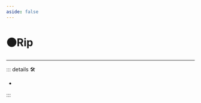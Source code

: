 ```yaml
---
aside: false
---
```

# 🟠<motor>Rip</motor>

---

<!-- =================================================== -->
<!-- =================================================== -->
<!-- =================================================== -->
<!-- =================================================== -->
<!-- =================================================== -->
::: details 🛠

-

:::